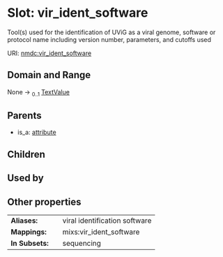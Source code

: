 
# Slot: vir_ident_software


Tool(s) used for the identification of UViG as a viral genome, software or protocol name  including version number, parameters, and cutoffs used

URI: [nmdc:vir_ident_software](https://microbiomedata/meta/vir_ident_software)


## Domain and Range

None &#8594;  <sub>0..1</sub> [TextValue](TextValue.md)

## Parents

 *  is_a: [attribute](attribute.md)

## Children


## Used by


## Other properties

|  |  |  |
| --- | --- | --- |
| **Aliases:** | | viral identification software |
| **Mappings:** | | mixs:vir_ident_software |
| **In Subsets:** | | sequencing |

